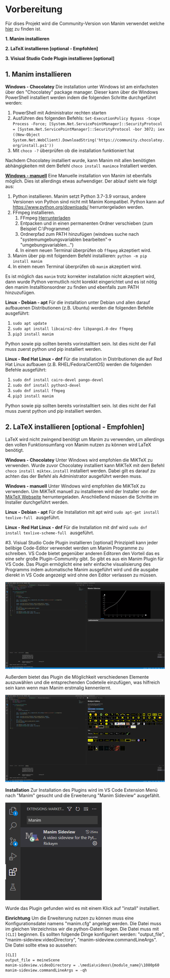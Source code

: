 # Vorbereitung
Für dises Projekt wird die Community-Version von Manim verwendet welche [hier](https://github.com/ManimCommunity/manim) zu finden ist. 


**1. Manim installieren**


**2. LaTeX installieren [optional - Empfohlen]**


**3. Visiual Studio Code Plugin installieren [optional]**


## 1. Manim installieren
**Windows - Chocolatey**
Die installation unter Windows ist am einfachsten über den "Chocolatey" package manager. Dieser kann über die Windows PowerShell installiert werden indem die folgenden Schritte durchgeführt werden: 
1. PowerShell mit Administrator rechten starten
2. Ausführen des folgenden Befehls: ```
   Set-ExecutionPolicy Bypass -Scope Process -Force; [System.Net.ServicePointManager]::SecurityProtocol = [System.Net.ServicePointManager]::SecurityProtocol -bor 3072; iex ((New-Object System.Net.WebClient).DownloadString('https://community.chocolatey.org/install.ps1')) ```
3. Mit ```choco -?``` überprüfen ob die installation funktioniert hat

Nachdem Chocolatey installiert wurde, kann Manim mit allen benötigten abhängigkeiten mit dem Befehl ```choco install manimce```  Installiert werden.

<u>**Windows - manuell**</u>
Eine Manuelle installation von Manim ist ebenfalls möglich. Dies ist allerdings etwas aufwendiger. Der ablauf sieht wie folgt aus:
1. Python installieren. Manim setzt Python 3.7-3.9 vorraus, andere Versionen von Python sind nicht mit Manim Kompatibel. Python kann auf https://www.python.org/downloads/ herruntergeladen werden.
2. FFmpeg installieren.
   1. FFmpeg [Herrunterladen](https://www.gyan.dev/ffmpeg/builds/ffmpeg-release-essentials.7z)
   2. Entpacken und in einen permanenten Ordner verschieben (zum Beispiel C:\Programme\)
   3. Ordnerpfad zum PATH hinzufügen (windows suche nach "systemumgebungsvariablen bearbeiten"-> "umgebungsvariablen...")
   4. In einem neuen Terminal überprüfen ob ```ffmpeg``` akzeptiert wird.
3. Manim über pip mit folgendem Befehl installieren: ```python -m pip install manim```
4. In einem neuen Terminal überprüfen ob ```manim``` akzeptiert wird.

Es ist möglich das ```manim``` trotz korrekter installation nicht akzeptiert wird, dann wurde Python vermutlich nicht korekkt eingerichtet und es ist nötig den manim Installtionsordner zu finden und ebenfalls zum PATH hinzuzufügen. 

**Linux - Debian - apt**
Für die installation unter Debian und allen darauf aufbauenen Distributionen (z.B. Ubuntu) werden die folgenden Befehle ausgeführt:
1. ```sudo apt update```
2. ```sudo apt install libcairo2-dev libpango1.0-dev ffmpeg```
3. ```pip3 install manim```

Python sowie pip sollten bereits vorinstalltiert sein. Ist dies nicht der Fall muss zuerst python und pip installiert werden.

**Linux - Red Hat Linux - dnf**
Für die installation in Distributionen die auf Red Hat Linux aufbauen (z.B. RHEL/Fedora/CentOS) werden die folgenden Befehle ausgeführt:

1. ```sudo dnf install cairo-devel pango-devel```
2. ```sudo dnf install python3-devel```
3. ```sudo dnf install ffmpeg```
4. ```pip3 install manim```

Python sowie pip sollten bereits vorinstalltiert sein. Ist dies nicht der Fall muss zuerst python und pip installiert werden.

## 2. LaTeX installieren [optional - Empfohlen]
LaTeX wird nicht zwingend benötigt um Manim zu verwenden, um allerdings den vollen Funktionsumfang von Manim nutzen zu können wird LaTeX benötigt.

**Windows - Chocolatey**
Unter Windows wird empfohlen die MiKTeX zu verwenden. Wurde zuvor Chocolatey installiert kann MiKTeX mit dem Befehl ```choco install miktex.install``` installiert werden. Dabei gilt es darauf zu achten das der Befehl als Administrator ausgeführt werden muss.

**Windows - manuell**
Unter Windows wird empfohlen die MiKTeX zu verwenden. Um MiKTeX manuell zu installieren wird der Installer von der [MikTeX Webseite](https://miktex.org/download) herruntergeladen. Anschließend müssen die Schritte im Installer durchgeführt werden.

**Linux - Debian - apt**
Für die Installation mit apt wird ```sudo apt-get install texlive-full ``` ausgeführt.

**Linux - Red Hat Linux - dnf**
Für die Installation mit dnf wird ```sudo dnf install texlive-scheme-full ``` ausgeführt.

#3. Visiual Studio Code Plugin installieren [optional]
Prinzipiell kann jeder belibige Code-Editor verwendet werden um Manim Programme zu schreiben. VS Code bietet gegenüber anderen Editoren den Vorteil das es eine sehr große Plugin-Community gibt. So gibt es aus ein Manim Plugin für VS Code. Das Plugin ermöglicht eine sehr einfache visualisierung des Programms indem automatische Manim ausgeführt wird und die ausgabe dierekt in VS Code angezeigt wird ohne den Editor verlassen zu müssen.


![VSCodePluginExample](mediaFiles/VSCodePluginExample.png)


Außerdem bietet das Plugin die Möglichkeit verschiedenen Elemente auszuwählen und die entsprechenden Codeteile einzufügen, was hilfreich sein kann wenn man Manim erstmalig kennenlernt.


![VSCodePluginExampleGallery](mediaFiles/VSCodePluginExampleGallery.png)

**Installation**
Zur Installation des Plugins wird im VS Code Extension Menü nach "Manim" gesucht und die Erweiterung "Manim Sideview" ausgefählt.


![VSCodePluginSuche](mediaFiles/VSCodePluginSuche.png)


Wurde das Plugin gefunden wird es mit einem Klick auf "install" installiert.

**Einrichtung**
Um die Erweiterung nutzen zu können muss eine Konfigurationsdatei namens "manim.cfg" angelegt werden. Die Datei muss im gleichen Verzeichniss wir die python-Datein liegen. Die Datei muss mit ```[CLI]``` beginnen. Es sollten folgende Dinge konfiguriert werden: "output_file", "manim-sideview.videoDirectory", "manim-sideview.commandLineArgs". 
Die Datei sollte etwa so aussehen:
```
[CLI]
output_file = meineScene
manim-sideview.videoDirectory = .\media\videos\{module_name}\1080p60
manim-sideview.commandLineArgs = -qh
```
